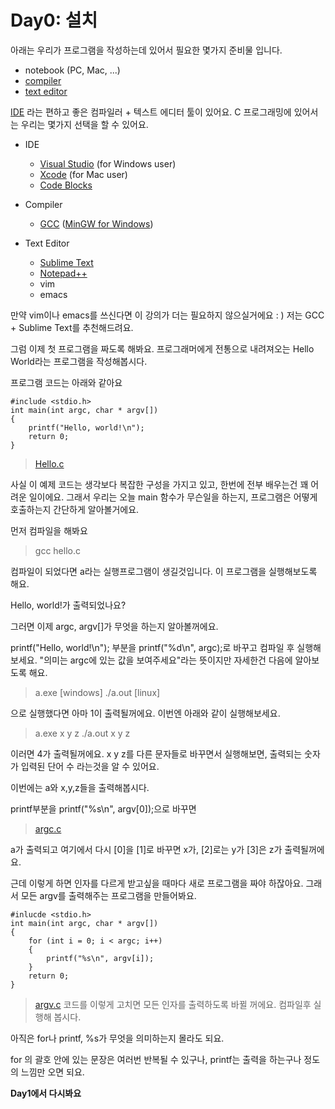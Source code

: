 # Day0: 설치
아래는 우리가 프로그램을 작성하는데 있어서 필요한 몇가지 준비물 입니다.

- notebook (PC, Mac, ...)
- [compiler](https://en.wikipedia.org/wiki/Compiler)
- [text editor](https://en.wikipedia.org/wiki/Text_editor)

[IDE](https://en.wikipedia.org/wiki/Integrated_development_environment) 라는 편하고 좋은 컴파일러 + 텍스트 에디터 툴이 있어요.
C 프로그래밍에 있어서는 우리는 몇가지 선택을 할 수 있어요.

- IDE
    - [Visual Studio](https://www.visualstudio.com/downloads/download-visual-studio-vs) (for Windows user)
    - [Xcode](https://itunes.apple.com/us/app/xcode/id497799835?mt=12) (for Mac user)
    - [Code Blocks](http://www.codeblocks.org/downloads)

- Compiler
    - [GCC](https://gcc.gnu.org/) ([MinGW for Windows](http://www.mingw.org/))

- Text Editor
    - [Sublime Text](https://www.sublimetext.com/)
    - [Notepad++](https://notepad-plus-plus.org/)
    - vim
    - emacs

만약 vim이나 emacs를 쓰신다면 이 강의가 더는 필요하지 않으실거에요 : )
저는 GCC + Sublime Text를 추천해드려요.

그럼 이제 첫 프로그램을 짜도록 해봐요.
프로그래머에게 전통으로 내려져오는 Hello World라는 프로그램을 작성해봅시다.

프로그램 코드는 아래와 같아요

```
#include <stdio.h>
int main(int argc, char * argv[])
{
    printf("Hello, world!\n");
    return 0;
}
```
>[Hello.c](https://github.com/MaybeS/STUDY2016/blob/master/Day0/example/Hello.c)

사실 이 예제 코드는 생각보다 복잡한 구성을 가지고 있고, 한번에 전부 배우는건 꽤 어려운 일이에요.
그래서 우리는 오늘 main 함수가 무슨일을 하는지, 프로그램은 어떻게 호출하는지 간단하게 알아볼거에요.

먼저 컴파일을 해봐요
>gcc hello.c

컴파일이 되었다면 a라는 실행프로그램이 생길것입니다. 이 프로그램을 실행해보도록 해요.

Hello, world!가 출력되었나요?

그러면 이제 argc, argv[]가 무엇을 하는지 알아볼꺼에요.

printf("Hello, world!\n"); 부분을 printf("%d\n", argc);로 바꾸고 컴파일 후 실행해보세요.
"의미는 argc에 있는 값을 보여주세요"라는 뜻이지만 자세한건 다음에 알아보도록 해요.

>a.exe      [windows]
>./a.out    [linux]

으로 실행했다면 아마 1이 출력될꺼에요.
이번엔 아래와 같이 실행해보세요.

>a.exe x y z
>./a.out x y z

이러면 4가 출력될꺼에요. x y z를 다른 문자들로 바꾸면서 실행해보면, 출력되는 숫자가 입력된 단어 수 라는것을 알 수 있어요.

이번에는 a와 x,y,z들을 출력해봅시다.

printf부분을 printf("%s\n", argv[0]);으로 바꾸면 
>[argc.c](https://github.com/MaybeS/STUDY2016/blob/master/Day0/example/argc.c)

a가 출력되고 여기에서 다시 [0]을 [1]로 바꾸면 x가, [2]로는 y가 [3]은 z가 출력될꺼에요.

근데 이렇게 하면 인자를 다르게 받고싶을 때마다 새로 프로그램을 짜야 하잖아요.
그래서 모든 argv를 출력해주는 프로그램을 만들어봐요.

```
#inlucde <stdio.h>
int main(int argc, char * argv[])
{
    for (int i = 0; i < argc; i++)
    {
        printf("%s\n", argv[i]);
    }
    return 0;
}
```
>[argv.c](https://github.com/MaybeS/STUDY2016/blob/master/Day0/example/argv.c)
코드를 이렇게 고치면 모든 인자를 출력하도록 바뀔 꺼에요. 컴파일후 실행해 봅시다.

아직은 for나 printf, %s가 무엇을 의미하는지 몰라도 되요.

for 의 괄호 안에 있는 문장은 여러번 반복될 수 있구나, printf는 출력을 하는구나 정도의 느낌만 오면 되요.

**Day1에서 다시봐요**